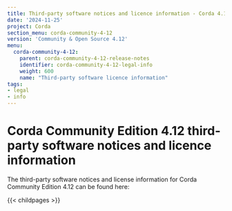 ```yaml
---
title: Third-party software notices and licence information - Corda 4.12 Community
date: '2024-11-25'
project: Corda
section_menu: corda-community-4-12
version: 'Community & Open Source 4.12'
menu:
  corda-community-4-12:
    parent: corda-community-4-12-release-notes
    identifier: corda-community-4-12-legal-info
    weight: 600
    name: "Third-party software licence information"
tags:
- legal
- info
---
```


# Corda Community Edition 4.12 third-party software notices and licence information

The third-party software notices and license information for Corda Community Edition 4.12 can be found here:

{{< childpages >}}